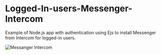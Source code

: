 # Logged-In-users-Messenger-Intercom 

Example of Node.js app with authentication using Ejs to install Messenger from Intercom for logged-in users.


![Messanger Intercom](https://github.com/Kre5imir/Logged-In-users-Messenger-Intercom/assets/33584041/03c02dac-f9a4-47af-b597-ddf12333d80c)
